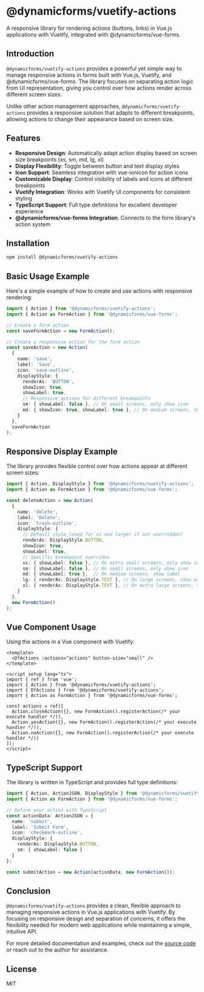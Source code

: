 # @dynamicforms/vuetify-actions

A responsive library for rendering actions (buttons, links) in Vue.js applications with Vuetify, 
integrated with @dynamicforms/vue-forms.

## Introduction

`@dynamicforms/vuetify-actions` provides a powerful yet simple way to manage responsive actions in forms built 
with Vue.js, Vuetify, and @dynamicforms/vue-forms. The library focuses on separating action logic from UI
representation, giving you control over how actions render across different screen sizes.

Unlike other action management approaches, `@dynamicforms/vuetify-actions` provides a responsive solution that adapts
to different breakpoints, allowing actions to change their appearance based on screen size.

## Features

- **Responsive Design**: Automatically adapt action display based on screen size breakpoints (xs, sm, md, lg, xl)
- **Display Flexibility**: Toggle between button and text display styles
- **Icon Support**: Seamless integration with vue-ionicon for action icons
- **Customizable Display**: Control visibility of labels and icons at different breakpoints
- **Vuetify Integration**: Works with Vuetify UI components for consistent styling
- **TypeScript Support**: Full type definitions for excellent developer experience
- **@dynamicforms/vue-forms Integration**: Connects to the form library's action system

## Installation

```bash
npm install @dynamicforms/vuetify-actions
```

## Basic Usage Example

Here's a simple example of how to create and use actions with responsive rendering:

```typescript
import { Action } from '@dynamicforms/vuetify-actions';
import { Action as FormAction } from '@dynamicforms/vue-forms';

// Create a form action
const saveFormAction = new FormAction();

// Create a responsive action for the form action
const saveAction = new Action(
  {
    name: 'save',
    label: 'Save',
    icon: 'save-outline',
    displayStyle: {
      renderAs: 'BUTTON',
      showIcon: true,
      showLabel: true,
      // Responsive options for different breakpoints
      sm: { showLabel: false }, // On small screens, only show icon
      md: { showIcon: true, showLabel: true }, // On medium screens, show both
    }
  },
  saveFormAction
);
```

## Responsive Display Example

The library provides flexible control over how actions appear at different screen sizes:

```typescript
import { Action, DisplayStyle } from '@dynamicforms/vuetify-actions';
import { Action as FormAction } from '@dynamicforms/vue-forms';

const deleteAction = new Action(
  {
    name: 'delete',
    label: 'Delete',
    icon: 'trash-outline',
    displayStyle: {
      // Default style (used for xs and larger if not overridden)
      renderAs: DisplayStyle.BUTTON,
      showIcon: true,
      showLabel: true,
      // Specific breakpoint overrides
      xs: { showLabel: false }, // On extra small screens, only show icon
      sm: { showLabel: false }, // On small screens, only show icon
      md: { showLabel: true },  // On medium screens, show label
      lg: { renderAs: DisplayStyle.TEXT }, // On large screens, show as text
      xl: { renderAs: DisplayStyle.TEXT }, // On extra large screens, show as text
    }
  },
  new FormAction()
);
```

## Vue Component Usage

Using the actions in a Vue component with Vuetify:

```vue
<template>
  <DfActions :actions="actions" button-size="small" />
</template>

<script setup lang="ts">
import { ref } from 'vue';
import { Action } from '@dynamicforms/vuetify-actions';
import { DfActions } from '@dynamicforms/vuetify-actions';
import { Action as FormAction } from '@dynamicforms/vue-forms';

const actions = ref([
  Action.closeAction({}, new FormAction().registerAction(/* your execute handler */)),
  Action.yesAction({}, new FormAction().registerAction(/* your execute handler */)),
  Action.noAction({}, new FormAction().registerAction(/* your execute handler */))
]);
</script>
```

## TypeScript Support

The library is written in TypeScript and provides full type definitions:

```typescript
import { Action, ActionJSON, DisplayStyle } from '@dynamicforms/vuetify-actions';
import { Action as FormAction } from '@dynamicforms/vue-forms';

// Define your action with TypeScript
const actionData: ActionJSON = {
  name: 'submit',
  label: 'Submit Form',
  icon: 'checkmark-outline',
  displayStyle: {
    renderAs: DisplayStyle.BUTTON,
    sm: { showLabel: false }
  }
};

const submitAction = new Action(actionData, new FormAction());
```

## Conclusion

`@dynamicforms/vuetify-actions` provides a clean, flexible approach to managing responsive actions in Vue.js 
applications with Vuetify. By focusing on responsive design and separation of concerns, it offers the flexibility 
needed for modern web applications while maintaining a simple, intuitive API.

For more detailed documentation and examples, check out the 
[source code](https://github.com/velis74/dynamicforms-vuetify-actions) or reach out to the author for assistance.

## License

MIT
